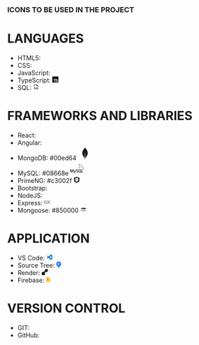 ### ICONS TO BE USED IN THE PROJECT

# LANGUAGES

- HTML5: <i class="fa-brands fa-html5" style="color: #e44d26;"></i>
- CSS: <i class="fa-brands fa-css3" style="color: #264de4;"></i>
- JavaScript: <i class="fa-brands fa-js" style="color: #f7e018;"></i>
- TypeScript: <svg xmlns="http://www.w3.org/2000/svg" width="1em" height="1em" viewBox="0 0 24 24">
	             <g fill="none">
		         <g clip-path="url(#akarIconsTypescriptFill0)">
		        <path fill="currentColor" d="M23.429 0H.57A.571.571 0 0 0 0 .571V23.43a.57.57 0 0 0 .571.571H23.43a.571.571 0 0 0 .571-.571V.57a.571.571 0 0 0-.572-.57m-9.143 12.826h-2.857v8.888H9.143v-8.888H6.286v-1.969h8zm.64 8.38v-2.375s1.298.978 2.855.978s1.497-1.018 1.497-1.158c0-1.477-4.412-1.477-4.412-4.751c0-4.452 6.429-2.695 6.429-2.695l-.08 2.116s-1.078-.719-2.296-.719c-1.218 0-1.657.58-1.657 1.198c0 1.597 4.452 1.438 4.452 4.652c0 4.95-6.788 2.755-6.788 2.755" />
		        </g>
		        <defs>
		        <clipPath id="akarIconsTypescriptFill0">
		        <path fill="#fff" d="M0 0h24v24H0z" />
		        </clipPath>
		        </defs>
	            </g>
                </svg>
- SQL: <svg xmlns="http://www.w3.org/2000/svg" width="1em" height="1em" viewBox="0 0 256 256">
	    <path fill="currentColor" d="M48 120a8 8 0 0 0 8-8V40h88v48a8 8 0 0 0 8 8h48v16a8 8 0 0 0 16 0V88a8 8 0 0 0-2.34-5.66l-56-56A8 8 0 0 0 152 24H56a16 16 0 0 0-16 16v72a8 8 0 0 0 8 8m112-68.69L188.69 80H160ZM228 208a8 8 0 0 1-8 8h-28a8 8 0 0 1-8-8v-56a8 8 0 0 1 16 0v48h20a8 8 0 0 1 8 8M91.82 196.31a20.82 20.82 0 0 1-9.19 15.23C77.44 215 71 216 65.14 216A60.7 60.7 0 0 1 50 214a8 8 0 0 1 4.3-15.41c4.38 1.2 14.95 2.7 19.55-.36c.89-.59 1.83-1.52 2.14-3.93c.35-2.67-.71-4.1-12.78-7.59c-9.35-2.7-25-7.23-23-23.11a20.55 20.55 0 0 1 9-14.95c11.84-8 30.72-3.31 32.83-2.76a8 8 0 0 1-4.08 15.48c-4.49-1.17-15.22-2.56-19.82.56a4.54 4.54 0 0 0-2 3.67c-.12.9-.14 1.08 1.12 1.9c2.31 1.49 6.44 2.68 10.45 3.84c9.79 2.83 26.35 7.66 24.11 24.97m71 3.23A39.05 39.05 0 0 0 168 180c0-19.85-14.35-36-32-36s-32 16.15-32 36s14.35 36 32 36a29.2 29.2 0 0 0 15.9-4.78l2.44 2.44a8 8 0 0 0 11.31-11.32ZM136 200c-8.82 0-16-9-16-20s7.18-20 16-20s16 9 16 20a24.4 24.4 0 0 1-1.18 7.51l-1.17-1.17a8 8 0 1 0-11.31 11.32l1.68 1.67a13 13 0 0 1-4.02.67" />
        </svg>

# FRAMEWORKS AND LIBRARIES

- React: <i class="fa-brands fa-react" style="color: #046fc6;"></i>
- Angular: <i class="fa-brands fa-angular" style="color: #dd0b10;"></i>
- MongoDB: #00ed64 <svg xmlns="http://www.w3.org/2000/svg" width="32" height="32" viewBox="0 0 24 24">
                <path fill="currentColor " d="M13.74 4.23c-.84-1-1.57-2-1.71-2.22H12c-.14.21-.87 1.22-1.71 2.22c-7.2 9.19 1.14 15.39 1.14 15.39l.07.05c.06.95.22 2.33.22 2.33h.62s.15-1.37.21-2.33l.07-.06s8.32-6.19 1.12-15.38M12 19.48a3.48 3.48 0 0 1-.48-.48L12 9l.45 10a3.57 3.57 0 0 1-.45.48"/>
            </svg>
- MySQL: #08668e <svg xmlns="http://www.w3.org/2000/svg" width="32" height="32" viewBox="0 0 24 24">
            <path fill="currentColor" d="M16.405 5.501c-.115 0-.193.014-.274.033v.013h.014c.054.104.146.18.214.273c.054.107.1.214.154.32l.014-.015c.094-.066.14-.172.14-.333c-.04-.047-.046-.094-.08-.14c-.04-.067-.126-.1-.18-.153zM5.77 18.695h-.927a51 51 0 0 0-.27-4.41h-.008l-1.41 4.41H2.45l-1.4-4.41h-.01a73 73 0 0 0-.195 4.41H0q.083-2.95.41-5.53h1.15l1.335 4.064h.008l1.347-4.064h1.095q.363 3.024.428 5.53zm4.017-4.08q-.567 3.069-1.492 4.46q-.723 1.074-1.583 1.073q-.228 0-.566-.138v-.494q.166.026.386.026q.402 0 .647-.222q.295-.27.295-.605q0-.233-.23-.944L6.23 14.615h.91l.727 2.36q.247.804.205 1.123q.6-1.598.835-3.483zm12.325 4.08h-2.63v-5.53h.885v4.85h1.745zm-3.32.135l-1.016-.5q.136-.113.255-.25q.649-.76.648-2.253q0-2.745-2.155-2.746q-1.056 0-1.65.697q-.646.762-.646 2.245q-.001 1.459.574 2.14q.524.615 1.583.615q.396 0 .725-.098l1.325.772l.36-.622zM15.5 17.588q-.337-.541-.337-1.736q0-2.09 1.27-2.09q.666 0 .977.5q.336.543.336 1.723q0 2.107-1.27 2.108q-.667 0-.978-.5zm-1.658-.425q0 .706-.516 1.156q-.514.45-1.384.45c-.543 0-1.064-.172-1.573-.515l.237-.476q.656.329 1.19.328q.498 0 .783-.22a.75.75 0 0 0 .3-.615c0-.33-.23-.61-.648-.845c-.388-.213-1.163-.657-1.163-.657c-.422-.307-.632-.636-.632-1.177q0-.674.47-1.085q.471-.416 1.22-.415q.769 0 1.4.41l-.213.476a2.7 2.7 0 0 0-1.064-.23q-.425 0-.654.206a.69.69 0 0 0-.248.524c0 .328.234.61.666.85c.393.215 1.187.67 1.187.67c.433.305.648.63.648 1.168zm9.382-5.852c-.535-.014-.95.04-1.297.188c-.1.04-.26.04-.274.167c.055.053.063.14.11.214c.08.134.218.313.346.407q.208.167.427.31c.26.16.555.255.81.416c.145.094.293.213.44.313c.073.05.12.14.214.172v-.02c-.046-.06-.06-.147-.105-.214c-.067-.067-.134-.127-.2-.193a3.2 3.2 0 0 0-.695-.675c-.214-.146-.682-.35-.77-.595l-.013-.014c.146-.013.32-.066.46-.106c.227-.06.435-.047.67-.106q.16-.042.32-.094v-.06c-.12-.12-.21-.283-.334-.395a9 9 0 0 0-1.104-.823c-.21-.134-.476-.22-.697-.334c-.08-.04-.214-.06-.26-.127c-.12-.146-.19-.34-.275-.514a18 18 0 0 1-.547-1.163c-.12-.262-.193-.523-.34-.763c-.69-1.137-1.437-1.826-2.586-2.5c-.247-.14-.543-.2-.856-.274c-.167-.008-.334-.02-.5-.027c-.11-.047-.216-.174-.31-.235c-.38-.24-1.364-.76-1.644-.072c-.18.434.267.862.422 1.082c.115.153.26.328.34.5c.047.116.06.235.107.356c.106.294.207.622.347.897c.073.14.153.287.247.413c.054.073.146.107.167.227c-.094.136-.1.334-.154.5c-.24.757-.146 1.693.194 2.25c.107.166.362.534.703.393c.3-.12.234-.5.32-.835c.02-.08.007-.133.048-.187v.015c.094.188.188.367.274.555c.206.328.566.668.867.895c.16.12.287.328.487.402v-.02h-.015c-.043-.058-.1-.086-.154-.133a3.5 3.5 0 0 1-.35-.4a9 9 0 0 1-.747-1.218c-.11-.21-.202-.436-.29-.643c-.04-.08-.04-.2-.107-.24c-.1.146-.247.273-.32.453c-.127.288-.14.642-.188 1.01c-.027.007-.014 0-.027.014c-.214-.052-.287-.274-.367-.46c-.2-.475-.233-1.238-.06-1.785c.047-.14.247-.582.167-.716c-.042-.127-.174-.2-.247-.303a2.5 2.5 0 0 1-.24-.427c-.16-.374-.24-.788-.414-1.162c-.08-.173-.22-.354-.334-.513c-.127-.18-.267-.307-.368-.52c-.033-.073-.08-.194-.027-.274c.014-.054.042-.075.094-.09c.088-.072.335.022.422.062c.247.1.455.194.662.334c.094.066.195.193.315.226h.14c.214.047.455.014.655.073c.355.114.675.28.962.46a5.95 5.95 0 0 1 2.085 2.286c.08.154.115.295.188.455c.14.33.313.663.455.982c.14.315.275.636.476.897c.1.14.502.213.682.286c.133.06.34.115.46.188c.23.14.454.3.67.454c.11.076.443.243.463.378"/></svg>
- PrimeNG: #c3002f <svg xmlns="http://www.w3.org/2000/svg" width="1em" height="1em" viewBox="0 0 24 24">
	            <path fill="currentColor" d="M12 0L.784 3.984l1.711 14.772L12 24l9.506-5.244l1.71-14.772ZM8.354 4.212h1.674L9.19 6.124l-2.51-.24Zm2.032 0h1.315v6.812h-.717L5.843 9.112l-.717-2.988l4.308.35Zm1.794 0h1.314l.953 2.261l4.427-.349l-.717 2.988l-5.14 1.912h-.837Zm1.673 0h1.674L17.2 5.885l-2.51.239zM5.963 9.59l1.315.478l1.315 1.315l1.076-.24l-.837 1.196v3.704l-2.87-2.39zm11.955 0v4.063l-2.87 2.39v-3.704l-.837-1.195l1.077.239l1.314-1.315zm-7.786 1.536l.596.36h2.384l.597-.36l.953 1.437v5.388l-.715 1.078l-.835.838h-2.384l-.834-.838l-.715-1.078v-5.388zm-2.854 4.08l1.554 1.315v1.793L7.278 16.76Zm9.324 0v1.554l-1.553 1.554V16.52z" />
                </svg>
- Bootstrap: <i class="fa-brands fa-bootstrap" style="color: #7610f5;"></i>
- NodeJS: <i class="fa-brands fa-node" style="color: #8bc500;"></i>
- Express: <svg xmlns="http://www.w3.org/2000/svg" width="1em" height="1em" viewBox="0 0 24 24">
	            <path fill="currentColor" d="M24 18.588a1.53 1.53 0 0 1-1.895-.72l-3.45-4.771l-.5-.667l-4.003 5.444a1.466 1.466 0 0 1-1.802.708l5.158-6.92l-4.798-6.251a1.595 1.595 0 0 1 1.9.666l3.576 4.83l3.596-4.81a1.435 1.435 0 0 1 1.788-.668L21.708 7.9l-2.522 3.283a.666.666 0 0 0 0 .994l4.804 6.412zM.002 11.576l.42-2.075c1.154-4.103 5.858-5.81 9.094-3.27c1.895 1.489 2.368 3.597 2.275 5.973H1.116C.943 16.447 4.005 19.009 7.92 17.7a4.08 4.08 0 0 0 2.582-2.876c.207-.666.548-.78 1.174-.588a5.42 5.42 0 0 1-2.589 3.957a6.27 6.27 0 0 1-7.306-.933a6.58 6.58 0 0 1-1.64-3.858c0-.235-.08-.455-.134-.666A88 88 0 0 1 0 11.577zm1.127-.286h9.654c-.06-3.076-2.001-5.258-4.59-5.278c-2.882-.04-4.944 2.094-5.071 5.264z" />
                </svg>
- Mongoose: #850000 <svg xmlns="http://www.w3.org/2000/svg" width="1em" height="1em" viewBox="0 0 128 128">
	                    <path fill="currentColor" d="M8.983 78.08c-.937.246-2.276 1.019-2.908 1.687l-.622.628l-.173-2.212H2.987L2.935 86.2l-.039 8.033h2.61l.074-5.224c.086-5.895.19-6.455 1.305-7.594c.81-.825 2.08-1.284 3.19-1.158c.936.103 1.588.524 2.082 1.365c.332.564.35.967.407 6.598l.052 6.013h2.61l.051-5.575c.052-5.349.07-5.596.442-6.299c1.357-2.506 4.939-2.89 6.117-.664c.355.664.373 1.033.425 6.611l.069 5.927h2.454l-.056-6.541l-.052-6.526l-.495-.927c-1.092-2.072-4.11-2.878-6.61-1.79c-.408.178-1.184.755-1.73 1.261c-.914.863-1.005.916-1.196.6c-.46-.79-1.219-1.492-1.978-1.86c-.901-.405-2.804-.612-3.684-.37m0 0" />
	                    <path fill="currentColor" d="M30.953 78.097c-2.133.455-4.196 1.98-5.007 3.736c-1.253 2.65-1.201 6.456.122 9.03c1.343 2.632 4.816 4.14 7.971 3.49c4.306-.91 6.313-3.91 6.013-8.977c-.052-.877-.212-1.981-.368-2.489c-.598-1.912-2.327-3.702-4.27-4.422c-1.145-.437-3.296-.61-4.461-.368m3.616 2.528c1.886.875 2.804 2.683 2.788 5.54c-.018 2.896-.864 4.699-2.628 5.596c-1.183.61-3.156.628-4.253.07c-.755-.404-1.656-1.318-2.081-2.125c-.794-1.526-.828-5.085-.069-6.714c.846-1.842 2.242-2.754 4.196-2.771c.85-.017 1.379.086 2.047.404m11.887-2.476c-1.254.368-2.012.789-2.736 1.526c-.386.386-.759.702-.828.702c-.07 0-.139-.507-.139-1.14V78.08l-1.096.05l-1.11.053l-.052 8.016l-.036 8.033h2.645v-5.05c.018-5.332.104-6.208.81-7.261c.495-.773 1.817-1.51 2.983-1.665c1.674-.23 3.386.737 3.773 2.137c.125.442.194 2.735.194 6.264v5.575h2.662l-.052-6.277l-.052-6.26l-.46-.984c-.529-1.105-1.321-1.825-2.574-2.315c-1.093-.422-2.91-.543-3.932-.247m12.87-.07c-2.661.581-4.547 2.598-5.288 5.632c-.334 1.348-.282 3.91.086 5.172c1.08 3.72 3.477 5.562 6.95 5.315c1.34-.105 2.505-.56 3.402-1.35c.6-.527.655-.545.76-.211c.177.577-.105 2.839-.443 3.611c-.667 1.51-1.99 2.193-4.214 2.193c-1.99-.016-3.334-.754-3.65-2.033c-.087-.333-.264-.42-.915-.51a13 13 0 0 1-1.218-.192c-.369-.07-.408-.017-.408.668c.018 1.682 1.288 3.156 3.334 3.858c.903.317 1.553.403 2.927.403c3.177 0 5.362-1.123 6.42-3.281c.793-1.596.919-3.455.862-11.978l-.052-7.192h-2.293l-.052.915c-.034.507-.104.927-.155.927c-.057 0-.373-.244-.725-.542c-1.34-1.174-3.632-1.773-5.327-1.404zm3.477 2.562c.495.264 1.127.737 1.392 1.088c1.976 2.576 1.603 7.89-.688 9.537c-2.239 1.617-5.36.737-6.47-1.803c-.567-1.3-.706-4.244-.264-5.839c.333-1.284 1.283-2.51 2.363-3.07c.949-.51 2.536-.477 3.667.087m11.072-2.475c-1.461.421-1.903.633-2.874 1.37c-1.887 1.405-2.766 3.559-2.749 6.714c0 2.299.352 3.686 1.305 5.16c1.27 1.946 3.438 3.035 6.082 3.053c3.052.016 5.467-1.337 6.685-3.738l.616-1.227l.546 1.122c1.994 4.193 8.237 5.208 11.783 1.947c.563-.51 1.18-1.226 1.357-1.56c.195-.351.385-.633.437-.633c.057 0 .248.369.425.841c.885 2.107 3.07 3.264 6.19 3.246c1.817 0 3.157-.332 4.375-1.105c.724-.455 1.886-1.756 1.886-2.124c0-.069.087-.35.195-.61l.173-.495l.511.88c2.208 3.858 8.363 4.716 11.71 1.647c.866-.806 2.046-2.891 1.765-3.156c-.088-.086-.686-.23-1.34-.3l-1.161-.155l-.287.594c-.793 1.647-1.92 2.475-3.629 2.614c-2.7.247-4.729-1.422-5.258-4.278c-.087-.508-.122-.967-.07-1.02c.052-.051 2.788-.086 6.065-.086h5.96v-.945c0-1.214-.229-2.406-.718-3.703c-.569-1.509-2.293-3.19-3.862-3.77c-1.696-.633-4.041-.594-5.715.086c-2.804 1.14-4.5 3.984-4.517 7.508v1.21l-.702-.616c-.76-.629-2.275-1.244-4.673-1.873c-2.684-.702-3.582-1.054-4.058-1.6c-.511-.61-.546-1.013-.177-1.716c.407-.807 1.533-1.244 3.211-1.244c1.92 0 2.784.437 3.404 1.7c.35.718.51.892.793.84a21 21 0 0 1 1.196-.173c.989-.122 1.063-.386.408-1.773c-.863-1.843-2.857-2.788-5.835-2.77c-1.396.016-1.977.086-2.804.42c-1.8.685-2.823 1.895-3.088 3.667l-.125.807l-.546-1.054c-2.75-5.263-10.934-5.154-13.383.174l-.442.966l-.616-1.226q-1.166-2.316-3.65-3.265c-1.465-.56-3.511-.702-4.799-.35m3.932 2.493c1.816.893 2.718 2.719 2.718 5.505c-.018 3.858-1.799 6.139-4.799 6.139c-1.834 0-3.368-1.019-4.196-2.752c-.438-.946-.477-1.176-.477-3.386c0-2.58.195-3.313 1.218-4.51c1.218-1.434 3.72-1.89 5.536-.996m14.037-.195c.85.35 1.994 1.405 2.401 2.194c.777 1.508.898 4.664.266 6.506c-.355 1.036-1.323 2.176-2.26 2.632c-1.587.807-3.88.541-5.184-.6c-2.15-1.875-2.415-7.134-.46-9.397c1.218-1.44 3.563-2.016 5.238-1.335zm27.298.073c1.397.595 2.436 2.016 2.489 3.4l.034.736h-8.99l.052-.525c.12-1.474 1.143-2.856 2.592-3.576c.95-.477 2.766-.495 3.823-.034zm-20.383 4.96c.706.65 1.695 1.036 4.833 1.876c1.496.404 2.927.881 3.174 1.055c1.517 1.087.724 3.19-1.414 3.702c-1.27.294-2.996.139-4.018-.386c-.707-.351-.92-.599-1.358-1.526l-.528-1.088l-2.08.208l.121-.824c.051-.455.108-1.665.108-2.683v-1.86l.333.529c.174.282.547.737.829.997M69.77 25.244c-1.609.065-4.318.495-4.318.677c0 .077 1.912 1.032 2.055 1.032c.139 0 2.359 1.11 2.848 1.417c.646.41 1.105.785.971.785c-.086 0-2.367-.88-3.23-1.254c-.702-.299-3.624-1.166-5.05-1.504c-.767-.178-1.092-.247-2.402-.485c-1.933-.355-4.2-.373-5.193-.048c-1.413.46-1.73 1.023-1.73 3.108c0 1.145.056 1.634.308 2.666c.104.45.412 1.435.56 1.77c.038.103.172.428.286.719c.116.286.463 1.023.77 1.625c1.721 3.412 4.297 6.26 7.93 8.765c1.143.785 4.262 2.277 5.51 2.633c.317.086.424.268.165.268c-.291 0-2.922-.729-3.464-.958a10 10 0 0 0-.625-.247c-1.872-.759-4.266-2.315-6.247-4.084a20.5 20.5 0 0 1-5.09-6.954c-.757-1.711-1.273-3.71-1.399-5.449c-.077-.992-.155-1.235-.416-1.222c-.086 0-.902-.03-1.809-.077c-2.448-.105-5.804.164-9.12.737c-6.347 1.078-13.192 3.575-20.24 7.382a89 89 0 0 0-3.474 1.976c-.133.078-.555.333-.94.577c-.385.238-.837.508-1.001.61c-.364.21-4.392 2.945-4.872 3.308c-.183.135-.686.508-1.107.811c-1.912 1.419-6.077 4.812-6.315 5.155c-.118.173.064.26.316.173c.125-.047.45-.112.71-.152c.27-.038.963-.22 1.54-.41a48 48 0 0 1 1.396-.422c1.421-.333 1.997-.45 2.835-.572c.373-.052.932-.134 1.249-.182c3.906-.577 5.77-.72 7.507-.585c3.781.308 7.396.945 9.465 1.682c1.547.555 4.698 2.258 6.086 3.282c.798.602 3.373 3.165 3.94 3.94c.443.612.932 1.145 1.05 1.145c.034 0 .086-1.951.095-4.33l.026-4.323l5.059-.03c3.98-.018 5.085.013 5.155.1c.095.122.325.532 1.083 1.937c.725 1.349 1.08 1.998 1.3 2.393c.114.209.382.707.608 1.096c.207.395.602 1.12.87 1.617c.27.5.491.92.491.937c0 .087.394.603.464.603c.04 0 .133-.144.2-.303c.078-.175.28-.555.442-.842c.173-.29.48-.854.693-1.244c.212-.395.503-.936.655-1.196c.424-.755.866-1.578 1.23-2.246c.183-.346.474-.88.642-1.197c.173-.316.425-.762.56-1.005a5 5 0 0 1 .33-.55c.073-.087 1.209-.118 5.305-.1l5.203.03l.025 8.445c.023 6.654.048 8.431.148 8.431c.055-.009.442-.23.837-.507c.555-.39.797-.628 1.053-1.07c.59-1.002 2.25-2.58 3.368-3.192a15.9 15.9 0 0 1 4.326-1.624c1.54-.325 1.99-.373 5.48-.5c6.373-.22 7.318-.26 7.366-.307c.025-.027-.061-.278-.182-.564c-.134-.277-.368-.793-.53-1.135c-.606-1.314-.606-1.751.027-2.394c.433-.446 1.547-.84 3.463-1.222c.317-.07.711-.152.877-.213c.16-.047.364-.082.45-.082c.239 0 2.154-.473 2.558-.624c.278-.113 1.777-.438 3.567-.784c.777-.152 2.797-.555 4.47-.89c1.058-.208 2.163-.429 2.45-.485c.29-.06.702-.143.914-.182c.212-.048.49-.104.625-.126c.133-.03.81-.16 1.49-.303a34 34 0 0 1 1.548-.3c.481-.047 4.106-.918 4.942-1.183c1.327-.432 1.72-.602 2.558-1.166c.906-.616 1.153-.95 2.046-2.727c.993-1.98 1.136-2.315 1.414-3.147c.432-1.326.407-1.833-.145-2.388c-.38-.382-1.208-.777-1.815-.864c-.45-.055-.507-.039-.733.204c-.134.144-.247.312-.247.373c0 .082-.156.508-.585 1.54c-.039.103-.125.364-.195.571a6 6 0 0 1-.239.668c-.125.269-.133.221-.087-.525c.048-.737.175-1.357.452-2.292c.048-.182.117-.491.142-.682l.048-.342l-.997-.403a130 130 0 0 1-2.452-1.032a68 68 0 0 0-.964-.373a16 16 0 0 1-.987-.395a32 32 0 0 0-1.01-.42c-.647-.247-2.897-1.009-4.809-1.613c-.52-.164-3.546-1.07-3.845-1.157a38 38 0 0 1-1.343-.373c-.157-.039-.53-.142-.82-.221c-1.69-.468-2.133-.585-2.74-.755a18 18 0 0 0-1.01-.268c-.182-.048-.68-.164-1.106-.269a589 589 0 0 0-5.526-1.278a106 106 0 0 0-1.206-.278a22 22 0 0 0-.863-.173a41 41 0 0 1-1.2-.238a84 84 0 0 0-1.878-.348a193 193 0 0 0-1.682-.294c-2.652-.477-2.836-.507-7.595-1.032c-2.935-.333-6.876-.61-7.838-.564a75 75 0 0 0-1.88.087m-11.115 4.712c2.535.825 5.007 1.942 6.702 3.03c1.343.872 3.017 2.26 3.468 2.88l.195.26l-.369-.144c-.2-.086-.624-.268-.94-.42c-1.69-.785-1.873-.855-1.873-.68c0 .047.394.68.862 1.386c.482.715.867 1.349.867 1.404c0 .048-.182-.03-.403-.182c-.866-.593-2.896-1.442-3.013-1.27c-.025.048.6.842 1.396 1.77c.788.927 1.443 1.72 1.443 1.776c0 .145-.155.126-.883-.143c-.75-.268-.946-.294-.946-.116c0 .125 1.626 2.315 2.272 3.074c.182.207.325.407.325.455c0 .23-2.25-1.232-3.845-2.494c-2.28-1.815-4.483-4.257-5.645-6.272c-.949-1.647-1.278-2.536-1.278-3.512c0-.572.03-.689.243-.888c.122-.135.277-.24.333-.24c.06 0 .538.145 1.089.326m30.354 3.405c.924.164 2.18.38 2.787.49c.607.104 1.344.229 1.635.277c.286.055.702.134.914.182c.209.047.625.13.91.2c.955.207 1.185.255 2.742.62c1.672.394 2.036.467 2.548.576c.432.082.866.247.866.325c0 .025-.32.209-.701.407c-.79.395-.954.422-4.202.546c-2.215.096-3.393.07-4.472-.103c-2.173-.334-3.296-.946-4.172-2.267c-.307-.452-.51-.582-1.213-.764c-.26-.078-.655-.182-.863-.25c-.212-.066-.577-.17-.81-.24c-.69-.181-.296-.286 1.096-.286c.962 0 1.635.066 2.935.287m11.564 13.36a.6.6 0 0 1-.241 0c-.066-.032-.018-.048.116-.048s.182.016.125.047m-.416.112c0 .047-.112.117-.26.144a58 58 0 0 0-1.855.537c-.133.048-.564.182-.958.294c-.993.286-3.395 1.071-4.04 1.318c-1.209.46-4.058 1.973-4.46 2.371c-.594.586-.78 1.219-.694 2.424c.03.502.1 1.144.155 1.421c.113.603.048.768-.182.469c-.233-.294-.724-1.365-.867-1.89c-.077-.243-.164-.555-.212-.71c-.174-.543-.104-1.185.165-1.579c.364-.555 1.673-1.443 3.212-2.18c.728-.352 2.853-1.08 4.808-1.653c.394-.116.824-.25.958-.285c1.387-.468 4.23-.919 4.23-.681m-30.41.642c-.026.026-.113.039-.182.008c-.078-.03-.048-.056.055-.056c.11-.009.167.017.127.047zm0 0" />
	                        <path fill="currentColor" d="M49.585 65.968v6.692h4.79c3.595 0 4.817-.03 4.903-.117c.144-.143.174-13.27.031-13.27c-.047 0-.117.075-.147.161c-.035.087-1.085 1.72-2.336 3.633c-1.978 3.022-2.529 3.758-2.529 3.386c0-.066-3.277-5.18-4.114-6.416a3.5 3.5 0 0 1-.3-.507c-.077-.145-.172-.256-.22-.256c-.039 0-.078 3.012-.078 6.693zm0 0" />
                            </svg>

# APPLICATION

- VS Code: <svg xmlns="http://www.w3.org/2000/svg" width="1em" height="1em" viewBox="0 0 32 32">
	        <path fill="#0065a9" d="m29.01 5.03l-5.766-2.776a1.74 1.74 0 0 0-1.989.338L2.38 19.8a1.166 1.166 0 0 0-.08 1.647q.037.04.077.077l1.541 1.4a1.165 1.165 0 0 0 1.489.066L28.142 5.75A1.158 1.158 0 0 1 30 6.672v-.067a1.75 1.75 0 0 0-.99-1.575" />
	        <path fill="#007acc" d="m29.01 26.97l-5.766 2.777a1.745 1.745 0 0 1-1.989-.338L2.38 12.2a1.166 1.166 0 0 1-.08-1.647q.037-.04.077-.077l1.541-1.4A1.165 1.165 0 0 1 5.41 9.01l22.732 17.24A1.158 1.158 0 0 0 30 25.328v.072a1.75 1.75 0 0 1-.99 1.57" />
	        <path fill="#1f9cf0" d="M23.244 29.747a1.745 1.745 0 0 1-1.989-.338A1.025 1.025 0 0 0 23 28.684V3.316a1.024 1.024 0 0 0-1.749-.724a1.74 1.74 0 0 1 1.989-.339l5.765 2.772A1.75 1.75 0 0 1 30 6.6v18.8a1.75 1.75 0 0 1-.991 1.576Z" />
            </svg>
- Source Tree: <svg xmlns="http://www.w3.org/2000/svg" width="0.8em" height="1em" viewBox="0 0 256 322">
	                <defs>
		                <linearGradient id="logosSourcetree0" x1="49.928%" x2="49.928%" y1="90.721%" y2="36.288%">
			                <stop offset="18%" stop-color="#0052cc" />
		                	<stop offset="100%" stop-color="#2684ff" />
		                </linearGradient>
	                </defs>
	                <path fill="#2684ff" d="M255.462 127.52C255.462 57.094 198.369 0 127.942 0C65.17-.089 11.677 45.531 1.855 107.528s26.949 121.917 86.672 141.236v63.895a8.97 8.97 0 0 0 8.968 8.968h60.532a8.97 8.97 0 0 0 8.968-8.968v-63.85c52.674-16.961 88.406-65.95 88.466-121.288m-127.52 43.09c-23.811 0-43.113-19.301-43.113-43.112c0-23.81 19.302-43.112 43.112-43.112s43.112 19.302 43.112 43.112s-19.302 43.113-43.112 43.113" />
	                <path fill="url(#logosSourcetree0)" d="M127.941 0v84.43c23.81 0 43.112 19.302 43.112 43.112s-19.302 43.112-43.112 43.112a39.413 39.413 0 0 1 39.413 39.414v38.785c59.746-19.322 96.533-79.262 86.71-141.281C244.243 45.553 190.735-.085 127.942 0" />
                </svg>
- Render: <svg xmlns="http://www.w3.org/2000/svg" width="1em" height="1em" viewBox="0 0 24 24">
	        <path fill="currentColor" d="M18.263.007c-3.121-.147-5.744 2.109-6.192 5.082c-.018.138-.045.272-.067.405c-.696 3.703-3.936 6.507-7.827 6.507a7.9 7.9 0 0 1-3.825-.979a.202.202 0 0 0-.302.178V24H12v-8.999c0-1.656 1.338-3 2.987-3h2.988c3.382 0 6.103-2.817 5.97-6.244c-.12-3.084-2.61-5.603-5.682-5.75" />
            </svg>
- Firebase: <svg xmlns="http://www.w3.org/2000/svg" width="0.73em" height="1em" viewBox="0 0 256 351">
	        <defs>
		        <filter id="logosFirebase0" width="200%" height="200%" x="-50%" y="-50%" filterUnits="objectBoundingBox">
		        	<feGaussianBlur in="SourceAlpha" result="shadowBlurInner1" stdDeviation="17.5" />
		        	<feOffset in="shadowBlurInner1" result="shadowOffsetInner1" />
		        	<feComposite in="shadowOffsetInner1" in2="SourceAlpha" k2="-1" k3="1" operator="arithmetic"         result="shadowInnerInner1" />
		        	<feColorMatrix in="shadowInnerInner1" values="0 0 0 0 0 0 0 0 0 0 0 0 0 0 0 0 0 0 0.06 0" />
		        </filter>
		        <filter id="logosFirebase1" width="200%" height="200%" x="-50%" y="-50%" filterUnits="objectBoundingBox">
		        	<feGaussianBlur in="SourceAlpha" result="shadowBlurInner1" stdDeviation="3.5" />
		        	<feOffset dx="1" dy="-9" in="shadowBlurInner1" result="shadowOffsetInner1" />
		        	<feComposite in="shadowOffsetInner1" in2="SourceAlpha" k2="-1" k3="1" operator="arithmetic"         result="shadowInnerInner1" />
		        	<feColorMatrix in="shadowInnerInner1" values="0 0 0 0 0 0 0 0 0 0 0 0 0 0 0 0 0 0 0.09 0" />
		        </filter>
		        <path id="logosFirebase2" d="m1.253 280.732l1.605-3.131l99.353-188.518l-44.15-83.475C54.392-1.283 45.074.474 43.        87 8.188z" />
		        <path id="logosFirebase3" d="m134.417 148.974l32.039-32.812l-32.039-61.007c-3.042-5.791-10.433-6.398-13.443-.       59l-17.705 34.109l-.53 1.744z" />
	        </defs>
	        <path fill="#ffc24a" d="m0 282.998l2.123-2.972L102.527 89.512l.212-2.017L58.48 4.358C54.77-2.606 44.33-.845 43.114 6.951z" />
	        <use fill="#ffa712" fill-rule="evenodd" href="#logosFirebase2" />
	        <use filter="url(#logosFirebase0)" href="#logosFirebase2" />
	        <path fill="#f4bd62" d="m135.005 150.38l32.955-33.75l-32.965-62.93c-3.129-5.957-11.866-5.975-14.962 0L102.42 87.287v2.86z" />
	        <use fill="#ffa50e" fill-rule="evenodd" href="#logosFirebase3" />
	        <use filter="url(#logosFirebase1)" href="#logosFirebase3" />
	        <path fill="#f6820c" d="m0 282.998l.962-.968l3.496-1.42l128.477-128l1.628-4.431l-32.05-61.074z" />
	        <path fill="#fde068" d="m139.121 347.551l116.275-64.847l-33.204-204.495c-1.039-6.398-8.888-8.927-13.468-4.34L0 282.998l115.608 64.548a24.13 24.13 0 0 0 23.513.005" />
	        <path fill="#fcca3f" d="M254.354 282.16L221.402 79.218c-1.03-6.35-7.558-8.977-12.103-4.424L1.29 282.6l114.339 63.908a23.94 23.94 0 0 0 23.334.006z" />
	        <path fill="#eeab37" d="M139.12 345.64a24.13 24.13 0 0 1-23.512-.005L.931 282.015l-.93.983l115.607 64.548a24.13 24.13 0 0 0 23.513.005l116.275-64.847l-.285-1.752z" />
        </svg>

# VERSION CONTROL

- GIT: <i class="fa-brands fa-git-alt" style="color: #f05033;"></i>
- GitHub: <i class="fa-brands fa-github" style="color: #6b6af2;"></i>
